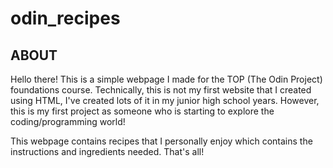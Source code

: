 # odin_recipes
## ABOUT
Hello there! This is a simple webpage I made for the TOP (The Odin Project) foundations course. Technically, this is not my first website that I created using HTML, I've created lots of it in my junior high school years. However, this is my first project as someone who is starting to explore the coding/programming world! 

This webpage contains recipes that I personally enjoy which contains the instructions and ingredients needed. That's all!
